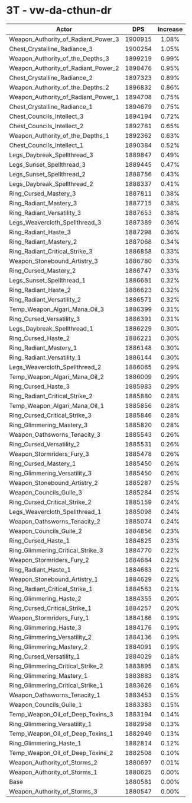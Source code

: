 # 3T - vw-da-cthun-dr
| Actor | DPS | Increase |
|---|:---:|:---:|
|Weapon_Authority_of_Radiant_Power_3|1900915|1.08%|
|Chest_Crystalline_Radiance_3|1900254|1.05%|
|Weapon_Authority_of_the_Depths_3|1899219|0.99%|
|Weapon_Authority_of_Radiant_Power_2|1898476|0.95%|
|Chest_Crystalline_Radiance_2|1897323|0.89%|
|Weapon_Authority_of_the_Depths_2|1896832|0.86%|
|Weapon_Authority_of_Radiant_Power_1|1894708|0.75%|
|Chest_Crystalline_Radiance_1|1894679|0.75%|
|Chest_Councils_Intellect_3|1894194|0.72%|
|Chest_Councils_Intellect_2|1892761|0.65%|
|Weapon_Authority_of_the_Depths_1|1892362|0.63%|
|Chest_Councils_Intellect_1|1890384|0.52%|
|Legs_Daybreak_Spellthread_3|1889847|0.49%|
|Legs_Sunset_Spellthread_3|1889445|0.47%|
|Legs_Sunset_Spellthread_2|1888756|0.43%|
|Legs_Daybreak_Spellthread_2|1888337|0.41%|
|Ring_Cursed_Mastery_3|1887811|0.38%|
|Ring_Radiant_Mastery_3|1887715|0.38%|
|Ring_Radiant_Versatility_3|1887653|0.38%|
|Legs_Weavercloth_Spellthread_3|1887389|0.36%|
|Ring_Radiant_Haste_3|1887298|0.36%|
|Ring_Radiant_Mastery_2|1887068|0.34%|
|Ring_Radiant_Critical_Strike_3|1886858|0.33%|
|Weapon_Stonebound_Artistry_3|1886780|0.33%|
|Ring_Cursed_Mastery_2|1886747|0.33%|
|Legs_Sunset_Spellthread_1|1886681|0.32%|
|Ring_Radiant_Haste_2|1886623|0.32%|
|Ring_Radiant_Versatility_2|1886571|0.32%|
|Temp_Weapon_Algari_Mana_Oil_3|1886399|0.31%|
|Ring_Cursed_Versatility_3|1886391|0.31%|
|Legs_Daybreak_Spellthread_1|1886229|0.30%|
|Ring_Cursed_Haste_2|1886221|0.30%|
|Ring_Radiant_Mastery_1|1886148|0.30%|
|Ring_Radiant_Versatility_1|1886144|0.30%|
|Legs_Weavercloth_Spellthread_2|1886065|0.29%|
|Temp_Weapon_Algari_Mana_Oil_2|1886009|0.29%|
|Ring_Cursed_Haste_3|1885983|0.29%|
|Ring_Radiant_Critical_Strike_2|1885880|0.28%|
|Temp_Weapon_Algari_Mana_Oil_1|1885856|0.28%|
|Ring_Cursed_Critical_Strike_3|1885846|0.28%|
|Ring_Glimmering_Mastery_3|1885820|0.28%|
|Weapon_Oathsworns_Tenacity_3|1885543|0.26%|
|Ring_Cursed_Versatility_2|1885531|0.26%|
|Weapon_Stormriders_Fury_3|1885478|0.26%|
|Ring_Cursed_Mastery_1|1885450|0.26%|
|Ring_Glimmering_Versatility_3|1885450|0.26%|
|Weapon_Stonebound_Artistry_2|1885287|0.25%|
|Weapon_Councils_Guile_3|1885284|0.25%|
|Ring_Cursed_Critical_Strike_2|1885159|0.24%|
|Legs_Weavercloth_Spellthread_1|1885098|0.24%|
|Weapon_Oathsworns_Tenacity_2|1885074|0.24%|
|Weapon_Councils_Guile_2|1884856|0.23%|
|Ring_Cursed_Haste_1|1884825|0.23%|
|Ring_Glimmering_Critical_Strike_3|1884770|0.22%|
|Weapon_Stormriders_Fury_2|1884684|0.22%|
|Ring_Radiant_Haste_1|1884683|0.22%|
|Weapon_Stonebound_Artistry_1|1884629|0.22%|
|Ring_Radiant_Critical_Strike_1|1884563|0.21%|
|Ring_Glimmering_Haste_2|1884355|0.20%|
|Ring_Cursed_Critical_Strike_1|1884257|0.20%|
|Weapon_Stormriders_Fury_1|1884186|0.19%|
|Ring_Glimmering_Haste_3|1884176|0.19%|
|Ring_Glimmering_Versatility_2|1884136|0.19%|
|Ring_Glimmering_Mastery_2|1884091|0.19%|
|Ring_Cursed_Versatility_1|1884029|0.18%|
|Ring_Glimmering_Critical_Strike_2|1883895|0.18%|
|Ring_Glimmering_Mastery_1|1883883|0.18%|
|Ring_Glimmering_Critical_Strike_1|1883626|0.16%|
|Weapon_Oathsworns_Tenacity_1|1883453|0.15%|
|Weapon_Councils_Guile_1|1883383|0.15%|
|Temp_Weapon_Oil_of_Deep_Toxins_3|1883194|0.14%|
|Ring_Glimmering_Versatility_1|1882958|0.13%|
|Temp_Weapon_Oil_of_Deep_Toxins_1|1882949|0.13%|
|Ring_Glimmering_Haste_1|1882814|0.12%|
|Temp_Weapon_Oil_of_Deep_Toxins_2|1882508|0.10%|
|Weapon_Authority_of_Storms_2|1880697|0.01%|
|Weapon_Authority_of_Storms_1|1880625|0.00%|
|Base|1880581|0.00%|
|Weapon_Authority_of_Storms_3|1880547|0.00%|
